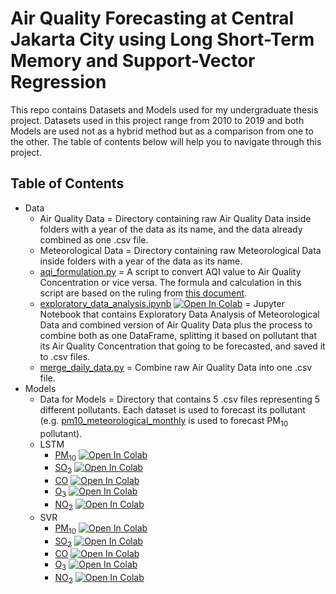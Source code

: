 # Air Quality Forecasting at Central Jakarta City using Long Short-Term Memory and Support-Vector Regression

This repo contains Datasets and Models used for my undergraduate thesis project. Datasets used in this project range from 2010 to 2019 and both Models are used not as a hybrid method but as a comparison from one to the other. The table of contents below will help you to navigate through this project.

## Table of Contents
- Data
    - Air Quality Data = Directory containing raw Air Quality Data inside folders with a year of the data as its name, and the data already combined as one .csv file.
    - Meteorological Data = Directory containing raw Meteorological Data inside folders with a year of the data as its name.
    - [aqi_formulation.py](https://github.com/moeswick18/jkt-aqi-forecasting/blob/main/Data/aqi_formulation.py) = A script to convert AQI value to Air Quality Concentration or vice versa. The formula and calculation in this script are based on the ruling from [this document](https://ditppu.menlhk.go.id/portal/uploads/news/1600940556_P_14_2020_ISPU_menlhk_07302020074834.pdf).
    - [exploratory_data_analysis.ipynb](https://github.com/moeswick18/jkt-aqi-forecasting/blob/main/Data/exploratory_data_analysis.ipynb) [![Open In Colab](https://colab.research.google.com/assets/colab-badge.svg)](https://colab.research.google.com/github/moeswick18/jkt-aqi-forecasting/blob/main/Data/exploratory_data_analysis.ipynb) = Jupyter Notebook that contains Exploratory Data Analysis of Meteorological Data and combined version of Air Quality Data plus the process to combine both as one DataFrame, splitting it based on pollutant that its Air Quality Concentration that going to be forecasted, and saved it to .csv files.
    - [merge_daily_data.py](https://github.com/moeswick18/jkt-aqi-forecasting/blob/main/Data/merge_daily_data.py) = Combine raw Air Quality Data into one .csv file.
- Models
    - Data for Models = Directory that contains 5 .csv files representing 5 different pollutants. Each dataset is used to forecast its pollutant (e.g. [pm10_meteorological_monthly](https://github.com/moeswick18/jkt-aqi-forecasting/blob/main/Model/Data%20for%20Model/pm10_meteorolgical_monthly.csv) is used to forecast PM<sub>10</sub> pollutant).
    - LSTM
        - [PM<sub>10</sub>](https://github.com/moeswick18/jkt-aqi-forecasting/blob/main/Model/LSTM/forecast_pm10_monthly.ipynb) [![Open In Colab](https://colab.research.google.com/assets/colab-badge.svg)](https://colab.research.google.com/github/moeswick18/jkt-aqi-forecasting/blob/main/Model/LSTM/forecast_pm10_monthly.ipynb)
        - [SO<sub>2</sub>](https://github.com/moeswick18/jkt-aqi-forecasting/blob/main/Model/LSTM/forecast_so2_monthly.ipynb) [![Open In Colab](https://colab.research.google.com/assets/colab-badge.svg)](https://colab.research.google.com/github/moeswick18/jkt-aqi-forecasting/blob/main/Model/LSTM/forecast_so2_monthly.ipynb)
        - [CO](https://github.com/moeswick18/jkt-aqi-forecasting/blob/main/Model/LSTM/co_monthly_80-20.ipynb) [![Open In Colab](https://colab.research.google.com/assets/colab-badge.svg)](https://colab.research.google.com/github/moeswick18/jkt-aqi-forecasting/blob/main/Model/LSTM/co_monthly_80-20.ipynb)
        - [O<sub>3</sub>](https://github.com/moeswick18/jkt-aqi-forecasting/blob/main/Model/LSTM/o3_monthly_80-20.ipynb) [![Open In Colab](https://colab.research.google.com/assets/colab-badge.svg)](https://colab.research.google.com/github/moeswick18/jkt-aqi-forecasting/blob/main/Model/LSTM/o3_monthly_80-20.ipynb)
        - [NO<sub>2</sub>](https://github.com/moeswick18/jkt-aqi-forecasting/blob/main/Model/LSTM/no2_monthly_80-20.ipynb) [![Open In Colab](https://colab.research.google.com/assets/colab-badge.svg)](https://colab.research.google.com/github/moeswick18/jkt-aqi-forecasting/blob/main/Model/LSTM/no2_monthly_80-20.ipynb)
    - SVR
        - [PM<sub>10</sub>](https://github.com/moeswick18/jkt-aqi-forecasting/blob/main/Model/SVR/svr_pm10_monthly_80-20.ipynb) [![Open In Colab](https://colab.research.google.com/assets/colab-badge.svg)](https://colab.research.google.com/github/moeswick18/jkt-aqi-forecasting/blob/main/Model/SVR/svr_pm10_monthly_80-20.ipynb)
        - [SO<sub>2</sub>](https://github.com/moeswick18/jkt-aqi-forecasting/blob/main/Model/SVR/svr_so2_monthly_80-20.ipynb) [![Open In Colab](https://colab.research.google.com/assets/colab-badge.svg)](https://colab.research.google.com/github/moeswick18/jkt-aqi-forecasting/blob/main/Model/SVR/svr_so2_monthly_80-20.ipynb)
        - [CO](https://github.com/moeswick18/jkt-aqi-forecasting/blob/main/Model/SVR/svr_co_monthly_80-20.ipynb) [![Open In Colab](https://colab.research.google.com/assets/colab-badge.svg)](https://colab.research.google.com/github/moeswick18/jkt-aqi-forecasting/blob/main/Model/SVR/svr_co_monthly_80-20.ipynb)
        - [O<sub>3</sub>](https://github.com/moeswick18/jkt-aqi-forecasting/blob/main/Model/SVR/svr_o3_monthly_80-20.ipynb) [![Open In Colab](https://colab.research.google.com/assets/colab-badge.svg)](https://colab.research.google.com/github/moeswick18/jkt-aqi-forecasting/blob/main/Model/SVR/svr_o3_monthly_80-20.ipynb)
        - [NO<sub>2</sub>](https://github.com/moeswick18/jkt-aqi-forecasting/blob/main/Model/SVR/svr_no2_monthly_80-20.ipynb) [![Open In Colab](https://colab.research.google.com/assets/colab-badge.svg)](https://colab.research.google.com/github/moeswick18/jkt-aqi-forecasting/blob/main/Model/SVR/svr_o3_monthly_80-20.ipynb)
